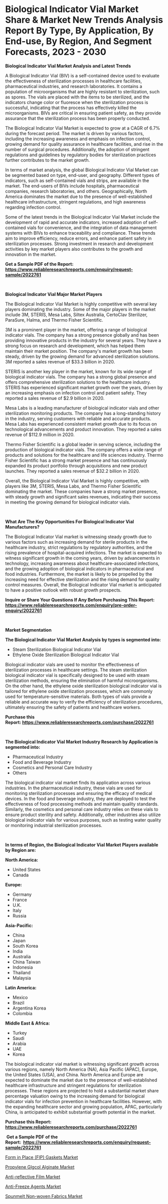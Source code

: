 <p><h1>Biological Indicator Vial Market Share & Market New Trends Analysis Report By Type, By Application, By End-use, By Region, And Segment Forecasts, 2023 - 2030</h1></p><p><strong>Biological Indicator Vial Market Analysis and Latest Trends</strong></p>
<p><p>A Biological Indicator Vial (BIV) is a self-contained device used to evaluate the effectiveness of sterilization processes in healthcare facilities, pharmaceutical industries, and research laboratories. It contains a population of microorganisms that are highly resistant to sterilization, such as spores. The vials are placed with the items to be sterilized, and the indicators change color or fluoresce when the sterilization process is successful, indicating that the process has effectively killed the microorganisms. BIVs are critical in ensuring patient safety, as they provide assurance that the sterilization process has been properly conducted.</p><p>The Biological Indicator Vial Market is expected to grow at a CAGR of 6.7% during the forecast period. The market is driven by various factors, including the increasing awareness and emphasis on infection control, growing demand for quality assurance in healthcare facilities, and rise in the number of surgical procedures. Additionally, the adoption of stringent regulations and guidelines by regulatory bodies for sterilization practices further contributes to the market growth.</p><p>In terms of market analysis, the global Biological Indicator Vial Market can be segmented based on type, end-user, and geography. Different types of indicators, such as self-contained vials and strips, are available in the market. The end-users of BIVs include hospitals, pharmaceutical companies, research laboratories, and others. Geographically, North America dominates the market due to the presence of well-established healthcare infrastructure, stringent regulations, and high awareness regarding infection control.</p><p>Some of the latest trends in the Biological Indicator Vial Market include the development of rapid and accurate indicators, increased adoption of self-contained vials for convenience, and the integration of data management systems with BIVs to enhance traceability and compliance. These trends aim to improve efficiency, reduce errors, and enhance patient safety in sterilization processes. Strong investment in research and development activities by key market players also contributes to the growth and innovation in the market.</p></p>
<p><strong>Get a Sample PDF of the Report:&nbsp; <a href="https://www.reliableresearchreports.com/enquiry/request-sample/2022761">https://www.reliableresearchreports.com/enquiry/request-sample/2022761</a></strong></p>
<p>&nbsp;</p>
<p><strong>Biological Indicator Vial Major Market Players</strong></p>
<p><p>The Biological Indicator Vial Market is highly competitive with several key players dominating the industry. Some of the major players in the market include 3M, STERIS, Mesa Labs, Siltex Australia, CertoClav Sterilizer, ParaSure, Halma, and Thermo Fisher Scientific.</p><p>3M is a prominent player in the market, offering a range of biological indicator vials. The company has a strong presence globally and has been providing innovative products in the industry for several years. They have a strong focus on research and development, which has helped them maintain their market position. The company's market growth has been steady, driven by the growing demand for advanced sterilization solutions. 3M reported a sales revenue of $33.3 billion in 2020.</p><p>STERIS is another key player in the market, known for its wide range of biological indicator vials. The company has a strong global presence and offers comprehensive sterilization solutions to the healthcare industry. STERIS has experienced significant market growth over the years, driven by an increasing emphasis on infection control and patient safety. They reported a sales revenue of $2.9 billion in 2020.</p><p>Mesa Labs is a leading manufacturer of biological indicator vials and other sterilization monitoring products. The company has a long-standing history in the industry, serving customers with reliable and accurate products. Mesa Labs has experienced consistent market growth due to its focus on technological advancements and product innovation. They reported a sales revenue of $112.9 million in 2020.</p><p>Thermo Fisher Scientific is a global leader in serving science, including the production of biological indicator vials. The company offers a wide range of products and solutions for the healthcare and life sciences industry. Thermo Fisher Scientific has a strong market presence and has continuously expanded its product portfolio through acquisitions and new product launches. They reported a sales revenue of $32.2 billion in 2020.</p><p>Overall, the Biological Indicator Vial Market is highly competitive, with players like 3M, STERIS, Mesa Labs, and Thermo Fisher Scientific dominating the market. These companies have a strong market presence, with steady growth and significant sales revenues, indicating their success in meeting the growing demand for biological indicator vials.</p></p>
<p>&nbsp;</p>
<p><strong>What Are The Key Opportunities For Biological Indicator Vial Manufacturers?</strong></p>
<p><p>The Biological Indicator Vial market is witnessing steady growth due to various factors such as increasing demand for sterile products in the healthcare industry, strict regulations by regulatory authorities, and the rising prevalence of hospital-acquired infections. The market is expected to witness significant growth in the coming years, driven by advancements in technology, increasing awareness about healthcare-associated infections, and the growing adoption of biological indicators in pharmaceutical and food industries. Furthermore, the market is likely to be propelled by the increasing need for effective sterilization and the rising demand for quality control measures. Overall, the Biological Indicator Vial market is anticipated to have a positive outlook with robust growth prospects.</p></p>
<p><strong>Inquire or Share Your Questions If Any Before Purchasing This Report: <a href="https://www.reliableresearchreports.com/enquiry/pre-order-enquiry/2022761">https://www.reliableresearchreports.com/enquiry/pre-order-enquiry/2022761</a></strong></p>
<p>&nbsp;</p>
<p><strong>Market Segmentation</strong></p>
<p><strong>The Biological Indicator Vial Market Analysis by types is segmented into:</strong></p>
<p><ul><li>Steam Sterilization Biological Indicator Vial</li><li>Ethylene Oxide Sterilization Biological Indicator Vial</li></ul></p>
<p><p>Biological indicator vials are used to monitor the effectiveness of sterilization processes in healthcare settings. The steam sterilization biological indicator vial is specifically designed to be used with steam sterilization methods, ensuring the elimination of harmful microorganisms. On the other hand, the ethylene oxide sterilization biological indicator vial is tailored for ethylene oxide sterilization processes, which are commonly used for temperature-sensitive materials. Both types of vials provide a reliable and accurate way to verify the efficiency of sterilization procedures, ultimately ensuring the safety of patients and healthcare workers.</p></p>
<p><strong>Purchase this Report:&nbsp;<a href="https://www.reliableresearchreports.com/purchase/2022761">https://www.reliableresearchreports.com/purchase/2022761</a></strong></p>
<p>&nbsp;</p>
<p><strong>The Biological Indicator Vial Market Industry Research by Application is segmented into:</strong></p>
<p><ul><li>Pharmaceutical Industry</li><li>Food and Beverage Industry</li><li>Cosmetics and Personal Care Industry</li><li>Others</li></ul></p>
<p><p>The biological indicator vial market finds its application across various industries. In the pharmaceutical industry, these vials are used for monitoring sterilization processes and ensuring the efficacy of medical devices. In the food and beverage industry, they are deployed to test the effectiveness of food processing methods and maintain quality standards. Similarly, the cosmetics and personal care industry relies on these vials to ensure product sterility and safety. Additionally, other industries also utilize biological indicator vials for various purposes, such as testing water quality or monitoring industrial sterilization processes.</p></p>
<p>&nbsp;</p>
<p><strong>In terms of Region, the Biological Indicator Vial Market Players available by Region are:</strong></p>
<p>
    <p> <strong> North America: </strong>
        <ul>
            <li>United States</li>
            <li>Canada</li>
        </ul>
        </p> 
    <p> <strong> Europe: </strong>
        <ul>
            <li>Germany</li>
            <li>France</li>
            <li>U.K.</li>
            <li>Italy</li>
            <li>Russia</li>
        </ul>
        </p> 
    <p> <strong> Asia-Pacific: </strong>
        <ul>
            <li>China</li>
            <li>Japan</li>
            <li>South Korea</li>
            <li>India</li>
            <li>Australia</li>
            <li>China Taiwan</li>
            <li>Indonesia</li>
            <li>Thailand</li>
            <li>Malaysia</li>
        </ul>
        </p> 
    <p> <strong> Latin America: </strong>
        <ul>
            <li>Mexico</li>
            <li>Brazil</li>
            <li>Argentina Korea</li>
            <li>Colombia</li>
        </ul>
        </p> 
    <p> <strong> Middle East & Africa: </strong>
        <ul>
            <li>Turkey</li>
            <li>Saudi</li>
            <li>Arabia</li>
            <li>UAE</li>
            <li>Korea</li>
        </ul>
    </p>
    </p>
<p><p>The biological indicator vial market is witnessing significant growth across various regions, namely North America (NA), Asia Pacific (APAC), Europe, the United States (USA), and China. North America and Europe are expected to dominate the market due to the presence of well-established healthcare infrastructure and stringent regulations for sterilization processes. These regions are projected to hold a substantial market share percentage valuation owing to the increasing demand for biological indicator vials for infection prevention in healthcare facilities. However, with the expanding healthcare sector and growing population, APAC, particularly China, is anticipated to exhibit substantial growth potential in the market.</p></p>
<p><strong>Purchase this Report: <a href="https://www.reliableresearchreports.com/purchase/2022761">https://www.reliableresearchreports.com/purchase/2022761</a></strong></p>
<p>&nbsp;<strong>Get a Sample PDF of the Report:&nbsp;&nbsp;<a href="https://www.reliableresearchreports.com/enquiry/request-sample/2022761">https://www.reliableresearchreports.com/enquiry/request-sample/2022761</a></strong></p>
<p><strong></strong></p>
<p><p><a href="https://medium.com/@bethelokon998/form-in-place-fip-gaskets-market-share-evolution-and-market-growth-trends-2023-2030-20d58a3b1a12">Form in Place (FIP) Gaskets Market</a></p><p><a href="https://medium.com/@marcoshoppe2023/propylene-glgcol-alginate-market-insights-into-market-cagr-market-trends-and-growth-strategies-0e87e55fe22c">Propylene Glgcol Alginate Market</a></p><p><a href="https://medium.com/@tatemonahan564856/anti-reflective-film-nbsp-market-focuses-on-market-share-size-and-projected-forecast-till-2030-72523a95034c">Anti-reflective Film Market</a></p><p><a href="https://medium.com/@vallieemard78/anti-freeze-agents-market-report-reveals-the-latest-trends-and-growth-opportunities-of-this-market-d7e8964d9dd2">Anti-Freeze Agents Market</a></p><p><a href="https://medium.com/@karleeprice2004/spunmelt-non-woven-fabrics-market-insight-market-trends-growth-forecasted-from-2023-to-2030-e392b54a1bd7">Spunmelt Non-woven Fabrics Market</a></p></p>